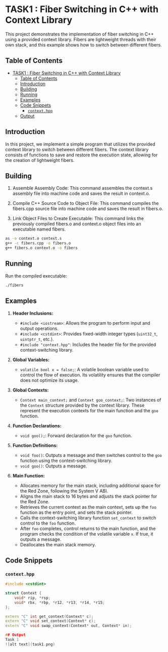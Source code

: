 # TASK1 : Fiber Switching in C++ with Context Library

This project demonstrates the implementation of fiber switching in C++ using a provided context library. Fibers are lightweight threads with their own stack, and this example shows how to switch between different fibers.

## Table of Contents
- [TASK1 : Fiber Switching in C++ with Context Library](#task1--fiber-switching-in-c-with-context-library)
  - [Table of Contents](#table-of-contents)
  - [Introduction](#introduction)
  - [Building](#building)
  - [Running](#running)
  - [Examples](#examples)
  - [Code Snippets](#code-snippets)
    - [`context.hpp`](#contexthpp)
  - [Output](#output)

## Introduction

In this project, we implement a simple program that utilizes the provided context library to switch between different fibers. The context library consists of functions to save and restore the execution state, allowing for the creation of lightweight fibers.



## Building

1. Assemble Assembly Code:
This command assembles the context.s assembly file into machine code and saves the result in context.o.

2. Compile C++ Source Code to Object File:
This command compiles the fibers.cpp source file into machine code and saves the result in fibers.o.

3. Link Object Files to Create Executable:
This command links the previously compiled fibers.o and context.o object files into an executable named fibers. 

```bash
as -o context.o context.s
g++ -c fibers.cpp -o fibers.o
g++ fibers.o context.o -o fibers

```
## Running
Run the compiled executable:

```bash
./fibers

```

## Examples

1. **Header Inclusions:**
   - `#include <iostream>`: Allows the program to perform input and output operations.
   - `#include <cstdint>`: Provides fixed-width integer types (`uint32_t`, `uintptr_t`, etc.).
   - `#include "context.hpp"`: Includes the header file for the provided context-switching library.

2. **Global Variables:**
   - `volatile bool x = false;`: A volatile boolean variable used to control the flow of execution. Its volatility ensures that the compiler does not optimize its usage.

3. **Global Contexts:**
   - `Context main_context;` and `Context goo_context;`: Two instances of the `Context` structure provided by the context library. These represent the execution contexts for the main function and the `goo` function.

4. **Function Declarations:**
   - `void goo();`: Forward declaration for the `goo` function.

5. **Function Definitions:**
   - `void foo()`: Outputs a message and then switches control to the `goo` function using the context-switching library.
   - `void goo()`: Outputs a message.

6. **Main Function:**
   - Allocates memory for the main stack, including additional space for the Red Zone, following the System V ABI.
   - Aligns the main stack to 16 bytes and adjusts the stack pointer for the Red Zone.
   - Retrieves the current context as the main context, sets up the `foo` function as the entry point, and sets the stack pointer.
   - Calls the context-switching library function `set_context` to switch control to the `foo` function.
   - After `foo` completes, control returns to the main function, and the program checks the condition of the volatile variable `x`. If true, it outputs a message.
   - Deallocates the main stack memory.

## Code Snippets

### `context.hpp`

```cpp
#include <cstdint>

struct Context {
    void* rip, *rsp;
    void* rbx, *rbp, *r12, *r13, *r14, *r15;
};

extern "C" int get_context(Context* c);
extern "C" void set_context(Context* c);
extern "C" void swap_context(Context* out, Context* in);

## Output
Task 1
![alt text](task1.png)